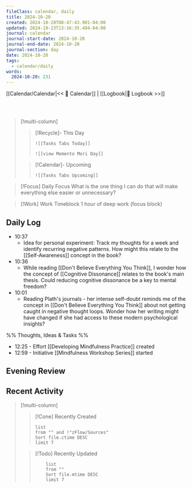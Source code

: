 ```yaml
---
fileClass: calendar, daily
title: 2024-10-20
created: 2024-10-20T08:47:43.901-04:00
updated: 2024-10-23T13:16:35.494-04:00
journal: calendar
journal-start-date: 2024-10-20
journal-end-date: 2024-10-20
journal-section: day
date: 2024-10-20
tags:
  - calendar/daily
words:
  2024-10-20: 231
---
```


[[Calendar/Calendar|<< 📆 Calendar]] | [[Logbook|📖 Logbook >>]]

```calendar-nav
```

<br />

> [!multi-column]
>
> > [!Recycle]- This Day
> >
> > ```dynamic-embed
> > ![[Tasks Tabs Today]]
> > ```
> > ```dynamic-embed
> > ![[view Memento Mori Day]]
> > ```
>
> > [!Calendar]- Upcoming
> >
> > ```dynamic-embed
> > ![[Tasks Tabs Upcoming]]
> > ```

> [!Focus] Daily Focus
> What is the one thing I can do that will make everything else easier or unnecessary?

> [!Work] Work
> Timeblock 1 hour of deep work (focus block)

## Daily Log

- 10:37
  - Idea for personal experiment: Track my thoughts for a week and identify recurring negative patterns. How might this relate to the [[Self-Awareness]] concept in the book?
- 10:36
  - While reading [[Don't Believe Everything You Think]], I wonder how the concept of [[Cognitive Dissonance]] relates to the book's main thesis. Could reducing cognitive dissonance be a key to mental freedom?
- 10:01
  - Reading Plath's journals - her intense self-doubt reminds me of the concept in [[Don't Believe Everything You Think]] about not getting caught in negative thought loops. Wonder how her writing might have changed if she had access to these modern psychological insights?  

%%
Thoughts, Ideas & Tasks
%%
- 12:25 - Effort [[Developing Mindfulness Practice]] created  
- 12:59 - Initiative [[Mindfulness Workshop Series]] started  

## Evening Review

## Recent Activity

> [!multi-column]
>
> > [!Cone] Recently Created
> >
> > ```dataview
> > list
> > from "" and !"zFlow/Sources"
> > Sort file.ctime DESC
> > limit 7
> > ```
>
> > [!Todo] Recently Updated
> >
> > ```dataview
> > 	list
> > 	from ""
> > 	Sort file.mtime DESC
> > 	limit 7
> > ```
